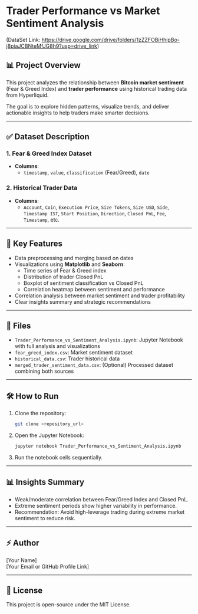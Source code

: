 # Trader Performance vs Market Sentiment Analysis
(DataSet Link:  https://drive.google.com/drive/folders/1zZZFOBiHhipBo-j8piaJCBNteMfJG8h9?usp=drive_link)

## 📊 Project Overview
This project analyzes the relationship between **Bitcoin market sentiment** (Fear & Greed Index) and **trader performance** using historical trading data from Hyperliquid.

The goal is to explore hidden patterns, visualize trends, and deliver actionable insights to help traders make smarter decisions.

---

## ✅ Dataset Description

### 1. Fear & Greed Index Dataset
- **Columns**: 
    - `timestamp`, `value`, `classification` (Fear/Greed), `date`

### 2. Historical Trader Data
- **Columns**:
    - `Account`, `Coin`, `Execution Price`, `Size Tokens`, `Size USD`, `Side`, `Timestamp IST`, `Start Position`, `Direction`, `Closed PnL`, `Fee`, `Timestamp`, etc.

---

## 🚀 Key Features
- Data preprocessing and merging based on dates
- Visualizations using **Matplotlib** and **Seaborn**:
    - Time series of Fear & Greed index
    - Distribution of trader Closed PnL
    - Boxplot of sentiment classification vs Closed PnL
    - Correlation heatmap between sentiment and performance
- Correlation analysis between market sentiment and trader profitability
- Clear insights summary and strategic recommendations

---

## 📁 Files
- `Trader_Performance_vs_Sentiment_Analysis.ipynb`: Jupyter Notebook with full analysis and visualizations
- `fear_greed_index.csv`: Market sentiment dataset
- `historical_data.csv`: Trader historical data
- `merged_trader_sentiment_data.csv`: (Optional) Processed dataset combining both sources

---

## 🛠️ How to Run
1. Clone the repository:
    ```bash
    git clone <repository_url>
    ```
2. Open the Jupyter Notebook:
    ```bash
    jupyter notebook Trader_Performance_vs_Sentiment_Analysis.ipynb
    ```
3. Run the notebook cells sequentially.

---

## 📊 Insights Summary
- Weak/moderate correlation between Fear/Greed Index and Closed PnL.
- Extreme sentiment periods show higher variability in performance.
- Recommendation: Avoid high-leverage trading during extreme market sentiment to reduce risk.

---

## ⚡ Author
[Your Name]  
[Your Email or GitHub Profile Link]

---

## 📜 License
This project is open-source under the MIT License.
